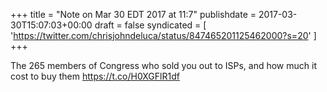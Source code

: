+++
title = "Note on Mar 30 EDT 2017 at 11:7"
publishdate = 2017-03-30T15:07:03+00:00
draft = false
syndicated = [ 'https://twitter.com/chrisjohndeluca/status/847465201125462000?s=20' ]
+++

The 265 members of Congress who sold you out to ISPs, and how much it cost to buy them https://t.co/H0XGFlR1df

